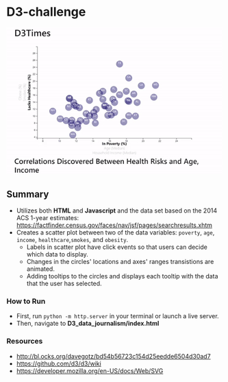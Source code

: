 # D3-challenge
![scatter plot](d3Times.gif)
## Summary
* Utilizes both **HTML** and **Javascript** and the data set based on the 2014 ACS 1-year estimates: https://factfinder.census.gov/faces/nav/jsf/pages/searchresults.xhtm 
* Creates a scatter plot between two of the data variables: `poverty`, `age`, `income`, `healthcare`,`smokes`, and `obesity`.
  * Labels in scatter plot have click events so that users can decide which data to display. 
  * Changes in the circles' locations and axes' ranges transistions are animated.
  * Adding tooltips to the circles and displays each tooltip with the data that the user has selected.
  
### How to Run
* First, run `python -m http.server` in your terminal or launch a live server.
* Then, navigate to **D3_data_journalism/index.html**

### Resources
* http://bl.ocks.org/davegotz/bd54b56723c154d25eedde6504d30ad7
* https://github.com/d3/d3/wiki
* https://developer.mozilla.org/en-US/docs/Web/SVG

